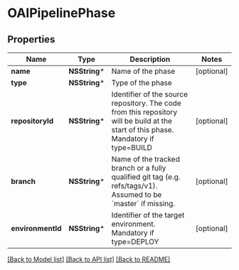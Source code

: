 # OAIPipelinePhase

## Properties
Name | Type | Description | Notes
------------ | ------------- | ------------- | -------------
**name** | **NSString*** | Name of the phase | [optional] 
**type** | **NSString*** | Type of the phase | 
**repositoryId** | **NSString*** | Identifier of the source repository. The code from this repository will be build at the start of this phase. Mandatory if type&#x3D;BUILD | [optional] 
**branch** | **NSString*** | Name of the tracked branch or a fully qualified git tag (e.g. refs/tags/v1).  Assumed to be &#x60;master&#x60; if missing. | [optional] 
**environmentId** | **NSString*** | Identifier of the target environment. Mandatory if type&#x3D;DEPLOY | [optional] 

[[Back to Model list]](../README.md#documentation-for-models) [[Back to API list]](../README.md#documentation-for-api-endpoints) [[Back to README]](../README.md)


